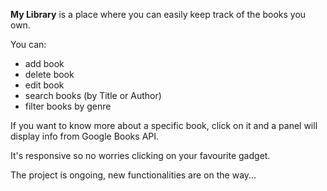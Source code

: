 <b>My Library</b> is a place where you can easily keep track of the books you own.

You can:
  - add book
  - delete book
  - edit book
  - search books (by Title or Author)
  - filter books by genre
  
If you want to know more about a specific book, click on it and a panel will display info from Google Books API.

It's responsive so no worries clicking on your favourite gadget.

The project is ongoing, new functionalities are on the way...
